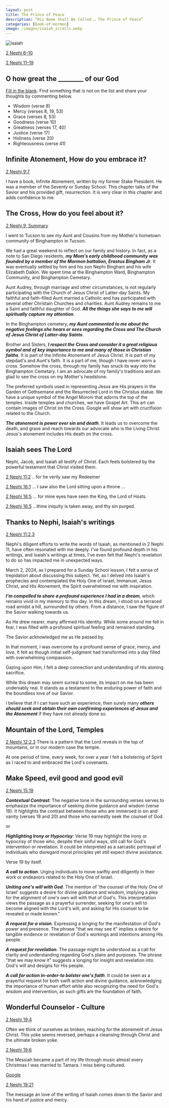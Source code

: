 ```yaml
---
layout: post
title: The Prince of Peace 
description: “His Name Shall Be Called … The Prince of Peace” 
categories: [book-of-mormon]
image: /images/isaiah_scrolls.webp
---
```


![isaiah]({{site.baseurl}}/images/isaiah_scrolls.webp)

[2 Nephi 6–10](https://www.churchofjesuschrist.org/study/manual/come-follow-me-for-home-and-church-book-of-mormon-2024/08?lang=eng)

[2 Nephi 11–19](https://www.churchofjesuschrist.org/study/manual/come-follow-me-for-home-and-church-book-of-mormon-2024/09?lang=eng)

## O how great the ________ of our God
[Fill in the blank](https://www.churchofjesuschrist.org/study/scriptures/bofm/2-ne/9?lang=eng&id=p8#p8).  Find something that is not on the list and share your thoughts by commenting below.

* Wisdom (verse 8)
* Mercy (verses 8, 19, 53)
* Grace (verses 8, 53)
* Goodness (verse 10)
* Greatness (verses 17, 40)
* Justice (verse 17)
* Holiness (verse 20)
* Righteousness (verse 41)

## Infinite Atonement, How do you embrace it?
[2 Nephi 9:7](https://www.churchofjesuschrist.org/study/scriptures/bofm/2-ne/9?lang=eng&id=p7#p7)

I have a book, Infinite Atonement, written by my former Stake President. He was a member of the Seventy or Sunday School. This chapter talks of the Savior and his provided gift, resurrection. It is very clear in this chapter and adds confidence to me.

## The Cross, How do you feel about it?

[2 Nephi 9, Summary](https://www.churchofjesuschrist.org/study/scriptures/bofm/2-ne/9?lang=eng&id=study_summary1#study_summary1)

I went to Tucson to see my Aunt and Cousins from my Mother's hometown community of Binghampton in Tucson.

We had a great weekend to reflect on our family and history.  In fact, as a note to San Diego residents, ***my Mom's early childhood community was founded by a member of the Mormon battalion, Erastus Bingham Jr***.  It was eventually settled by him and his son Nephi Bingham and his wife Elizabeth Dalkin.  We spent time at the Binghampton Ward, Binghampton Community, and Binghampton Cemetary.

Aunt Audrey, through marriage and other circumstances, is not regularly participating with the Church of Jesus Christ of Latter-day Saints.  My faithful and faith-filled Aunt married a Catholic and has participated with several other Christain Churches and charities.  Aunt Audrey remains to me a Saint and faithful daughter of God.  ***All the things she says to me will spiritually capture my attention***.

In the Binghampton cemetery, ***my Aunt commented to me about the negative feelings she hears or sees regarding the Cross and The Church of Jesus Christ of Latter-day Saints***.

Brother and Sisters, ***I respect the Cross and consider it a great religious symbol and of key importance to me and many of those in Christian faiths***.   It is part of the Infinite Atonement of Jesus Christ.  It is part of my stepdad's and Aunt's faith.  It is a part of me, though I have never worn a cross.  Somehow the cross, through my family has snuck its way into the Binghampton Cemetary.  I am an advocate of my family's traditions and am glad to see the cross on my Mother's headstone.

The preferred symbols used in representing Jesus are His prayers in the Garden of Gethsemane and the Resurrected Lord in the Christus statue.  We have a unique symbol of the Angel Moroni that adorns the top of the temples.   Inside temples and churches, we have Gospel Art. This art can contain images of Christ on the Cross.  Google will show art with crucifixion related to the Church.

***The atonement is power over sin and death***.   It leads us to overcome the death, and grave and reach towards our advocate who is the Living Christ.  Jesus's atonement includes His death on the cross.

## Isaiah sees The Lord
 Nephi, Jacob, and Isaiah all testify of Christ.   Each feels bolstered by the powerful testament that Christ visited them. 

[2 Nephi 11:2](https://www.churchofjesuschrist.org/study/scriptures/bofm/2-ne/11?lang=eng&id=p2#p2)
.. for he verily saw my Redeemer

[2 Nephi 16:1](https://www.churchofjesuschrist.org/study/scriptures/bofm/2-ne/16?lang=eng&id=p1#p1)
... I saw also the Lord sitting upon a throne ...

[2 Nephi 16:5](https://www.churchofjesuschrist.org/study/scriptures/bofm/2-ne/16?lang=eng&id=p5#p5)
... for mine eyes have seen the King, the Lord of Hosts.

[2 Nephi 16:5](https://www.churchofjesuschrist.org/study/scriptures/bofm/2-ne/16?lang=eng&id=p7#p7)
...thine iniquity is taken away, and thy sin purged.

## Thanks to Nephi, Isaiah's writings
[2 Nephi 11:2,3](https://www.churchofjesuschrist.org/study/scriptures/bofm/2-ne/11?lang=eng&id=p2-p3#p2)

Nephi's diligent efforts to write the words of Isaiah, as mentioned in 2 Nephi 11, have often resonated with me deeply. I've found profound depth in his writings, and Isaiah's writings at times, I've even felt that Nephi's revelation to do so has impacted me in unexpected ways.

March 2, 2024, as I prepared for a Sunday School lesson, I felt a sense of trepidation about discussing this subject. Yet, as I delved into Isaiah's prophecies and contemplated the Holy One of Israel, Immanuel, Jesus Christ, and His Atonement, the Spirit overwhelmed me with inspiration.

***I'm compelled to share a profound experience I had in a dream***, which remains vivid in my memory to this day. In this dream, I stood on a terraced road amidst a hill, surrounded by others. From a distance, I saw the figure of the Savior walking towards us.

As He drew nearer, many affirmed His identity. While some around me fell in fear, I was filled with a profound spiritual feeling and remained standing.

The Savior acknowledged me as He passed by.

In that moment, I was overcome by a profound sense of grace, mercy, and love. It felt as though initial self-judgment had transformed into a day filled with overwhelming compassion.

Gazing upon Him, I felt a deep connection and understanding of His atoning sacrifice.

While this dream may seem surreal to some, its impact on me has been undeniably real. It stands as a testament to the enduring power of faith and the boundless love of our Savior.

I believe that if I can have such an experience, then surely many ***others should seek and obtain their own confirming experiences of Jesus and the Atonement*** if they have not already done so.


## Mountain of the Lord, Temples
[2 Nephi 12:2,3](https://www.churchofjesuschrist.org/study/scriptures/bofm/2-ne/12?lang=eng&id=p2-p3#p2)
There is a pattern that the Lord reveals in the top of mountains, or in our modern case the temple.

At one period of time, every week, for over a year I felt a bolstering of Spirit as I raced to and embraced the Lord's covenants.

## Make Speed, evil good and good evil

[2 Nephi 15:19](https://www.churchofjesuschrist.org/study/scriptures/bofm/2-ne/15?lang=eng&id=p19#p19)

***Contextual Contrast***: The negative tone in the surrounding verses serves to emphasize the importance of seeking divine guidance and wisdom (verse 19). It highlights the contrast between those who are immersed in sin and vanity (verses 18 and 20) and those who earnestly seek the counsel of God.

or

***Highlighting Irony or Hypocrisy***: Verse 19 may highlight the irony or hypocrisy of those who, despite their sinful ways, still call for God's intervention or revelation. It could be interpreted as a sarcastic portrayal of individuals who disregard moral principles yet still expect divine assistance.

Verse 19 by itself.

***A call to action***.  Urging individuals to move swiftly and diligently in their work or endeavors related to the Holy One of Israel.

***Uniting one's will with God***.  The mention of 'the counsel of the Holy One of Israel' suggests a desire for divine guidance and wisdom, implying a plea for the alignment of one's own will with that of God's. This interpretation views the passage as a prayerful surrender, seeking for one's will to become aligned with the Lord's will, and asking for His counsel to be revealed or made known."

***A request for a vision***. Expressing a longing for the manifestation of God's power and presence. The phrase "that we may see it" implies a desire for tangible evidence or revelation of God's workings and intentions among His people.

***A request for revelation***.  The passage might be understood as a call for clarity and understanding regarding God's plans and purposes. The phrase "that we may know it" suggests a longing for insight and revelation into God's will and designs for His people.

***A call for action in-order-to bolster one's faith***. It could be seen as a prayerful request for both swift action and divine guidance, acknowledging the importance of human effort while also recognizing the need for God's wisdom and intervention, as such gifts are the foundation of faith.

## Wonderful Counselor - Culture

[2 Nephi 19:4](https://www.churchofjesuschrist.org/study/scriptures/bofm/2-ne/19?lang=eng&id=p4#p4)

Often we think of ourselves as broken, reaching for the atonement of Jesus Christ. This yoke seems reversed, perhaps a cleansing through Christ and the ultimate broken yoke.

[2 Nephi 19:6](https://www.churchofjesuschrist.org/study/scriptures/bofm/2-ne/19?lang=eng&id=p6#p6)

The Messiah became a part of my life through music almost every Christmas I was married to Tamara. I miss being cultured.

[Google](https://www.google.com/search?q=mormon+tabernacle+choir+wonderful+counselor+lyrics&oq=mormon+tabernacle+choir+wonderful+coun&gs_lcrp=EgZjaHJvbWUqBwgCECEYoAEyBggAEEUYOTIHCAEQIRigATIHCAIQIRigATIGCAMQIRgVMgcIBBAhGJ8F0gEJMjM3MjBqMGo3qAIAsAIA&sourceid=chrome&ie=UTF-8)

[2 Nephi 19:21](https://www.churchofjesuschrist.org/study/scriptures/bofm/2-ne/19?lang=eng&id=p21#p21)

The message an love of the writing of Isaiah comes down to the Savior and his hand of justice and mercy.
